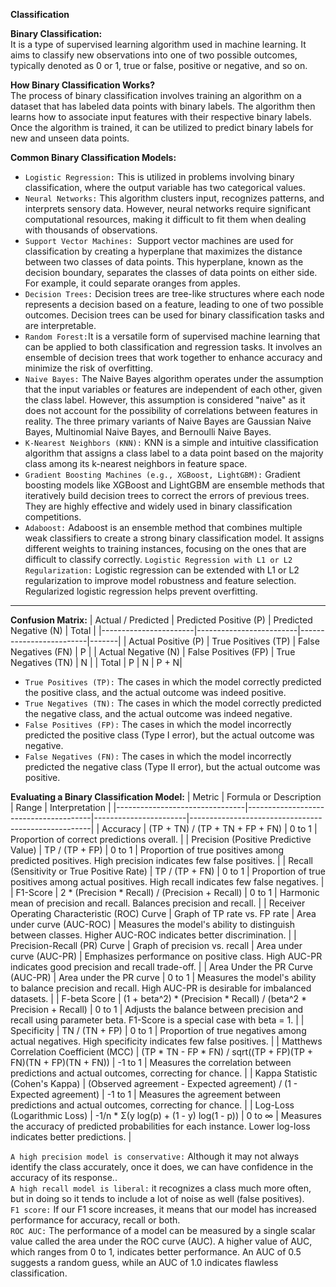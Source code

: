 **Classification**<br/>

**Binary Classification:**<br/>
It is a type of supervised learning algorithm used in machine learning. It aims to classify new observations into one of two possible outcomes, typically denoted as 0 or 1, true or false, positive or negative, and so on.

**How Binary Classification Works?**<br/>The process of binary classification involves training an algorithm on a dataset that has labeled data points with binary labels. The algorithm then learns how to associate input features with their respective binary labels. Once the algorithm is trained, it can be utilized to predict binary labels for new and unseen data points.

**Common Binary Classification Models:**<br/>
- `Logistic Regression:` This is utilized in problems involving binary classification, where the output variable has two categorical values.
- `Neural Networks:` This algorithm clusters input, recognizes patterns, and interprets sensory data. However, neural networks require significant computational resources, making it difficult to fit them when dealing with thousands of observations.
 - `Support Vector Machines: `Support vector machines are used for classification by creating a hyperplane that maximizes the distance between two classes of data points. This hyperplane, known as the decision boundary, separates the classes of data points on either side. For example, it could separate oranges from apples.
 - `Decision Trees:` Decision trees are tree-like structures where each node represents a decision based on a feature, leading to one of two possible outcomes. Decision trees can be used for binary classification tasks and are interpretable.
- `Random Forest:`It is a versatile form of supervised machine learning that can be applied to both classification and regression tasks. It involves an ensemble of decision trees that work together to enhance accuracy and minimize the risk of overfitting.
- `Naive Bayes:` The Naive Bayes algorithm operates under the assumption that the input variables or features are independent of each other, given the class label. However, this assumption is considered "naive" as it does not account for the possibility of correlations between features in reality. The three primary variants of Naive Bayes are Gaussian Naive Bayes, Multinomial Naive Bayes, and Bernoulli Naive Bayes.
- `K-Nearest Neighbors (KNN):` KNN is a simple and intuitive classification algorithm that assigns a class label to a data point based on the majority class among its k-nearest neighbors in feature space.
- `Gradient Boosting Machines (e.g., XGBoost, LightGBM):` Gradient boosting models like XGBoost and LightGBM are ensemble methods that iteratively build decision trees to correct the errors of previous trees. They are highly effective and widely used in binary classification competitions.
- `Adaboost:` Adaboost is an ensemble method that combines multiple weak classifiers to create a strong binary classification model. It assigns different weights to training instances, focusing on the ones that are difficult to classify correctly.
`Logistic Regression with L1 or L2 Regularization:` Logistic regression can be extended with L1 or L2 regularization to improve model robustness and feature selection. Regularized logistic regression helps prevent overfitting.


----
**Confusion Matrix:**
| Actual / Predicted   | Predicted Positive (P) | Predicted Negative (N) | Total |
|-----------------------|-------------------------|-------------------------|-------|
| Actual Positive (P)  | True Positives (TP)    | False Negatives (FN)   | P     |
| Actual Negative (N)  | False Positives (FP)   | True Negatives (TN)    | N     |
| Total                | P                      | N                      | P + N|

- `True Positives (TP):` The cases in which the model correctly predicted the positive class, and the actual outcome was indeed positive.
- `True Negatives (TN):` The cases in which the model correctly predicted the negative class, and the actual outcome was indeed negative.
- `False Positives (FP):` The cases in which the model incorrectly predicted the positive class (Type I error), but the actual outcome was negative.
- `False Negatives (FN):` The cases in which the model incorrectly predicted the negative class (Type II error), but the actual outcome was positive.

**Evaluating a Binary Classification Model:**
| Metric                         | Formula or Description                | Range                 | Interpretation                                      |
|--------------------------------|---------------------------------------|-----------------------|-----------------------------------------------------|
| Accuracy                        | (TP + TN) / (TP + TN + FP + FN)       | 0 to 1                | Proportion of correct predictions overall.         |
| Precision (Positive Predictive Value) | TP / (TP + FP)                      | 0 to 1                | Proportion of true positives among predicted positives. High precision indicates few false positives.        |
| Recall (Sensitivity or True Positive Rate) | TP / (TP + FN)                | 0 to 1                | Proportion of true positives among actual positives. High recall indicates few false negatives.            |
| F1-Score                        | 2 * (Precision * Recall) / (Precision + Recall) | 0 to 1                | Harmonic mean of precision and recall. Balances precision and recall. |
| Receiver Operating Characteristic (ROC) Curve | Graph of TP rate vs. FP rate       | Area under curve (AUC-ROC) | Measures the model's ability to distinguish between classes. Higher AUC-ROC indicates better discrimination. |
| Precision-Recall (PR) Curve     | Graph of precision vs. recall        | Area under curve (AUC-PR) | Emphasizes performance on positive class. High AUC-PR indicates good precision and recall trade-off.     |
| Area Under the PR Curve (AUC-PR) | Area under the PR curve           | 0 to 1                | Measures the model's ability to balance precision and recall. High AUC-PR is desirable for imbalanced datasets. |
| F-beta Score                    | (1 + beta^2) * (Precision * Recall) / (beta^2 * Precision + Recall) | 0 to 1          | Adjusts the balance between precision and recall using parameter beta. F1-Score is a special case with beta = 1. |
| Specificity                     | TN / (TN + FP)                      | 0 to 1                | Proportion of true negatives among actual negatives. High specificity indicates few false positives.    |
| Matthews Correlation Coefficient (MCC) | (TP * TN - FP * FN) / sqrt((TP + FP)(TP + FN)(TN + FP)(TN + FN)) | -1 to 1     | Measures the correlation between predictions and actual outcomes, correcting for chance.             |
| Kappa Statistic (Cohen's Kappa) | (Observed agreement - Expected agreement) / (1 - Expected agreement) | -1 to 1     | Measures the agreement between predictions and actual outcomes, correcting for chance.              |
| Log-Loss (Logarithmic Loss)    | -1/n * Σ(y log(p) + (1 - y) log(1 - p)) | 0 to ∞              | Measures the accuracy of predicted probabilities for each instance. Lower log-loss indicates better predictions. |

`A high precision model is conservative:` Although it may not always identify the class accurately, once it does, we can have confidence in the accuracy of its response..<br/>
`A high recall model is liberal:` it recognizes a class much more often, but in doing so it tends to include a lot of noise as well (false positives).<br/>
`F1 score:` If our F1 score increases, it means that our model has increased performance for accuracy, recall or both.<br/>
`ROC AUC:` The performance of a model can be measured by a single scalar value called the area under the ROC curve (AUC). A higher value of AUC, which ranges from 0 to 1, indicates better performance. An AUC of 0.5 suggests a random guess, while an AUC of 1.0 indicates flawless classification.